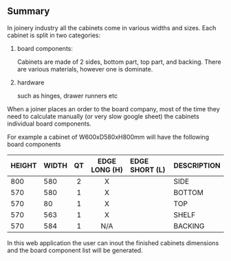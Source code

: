 ## Summary 

In joinery industry all the cabinets come in various widths and sizes. Each cabinet is split in two categories:

1. board components:

   Cabinets are made of 2 sides, bottom part, top part, and backing. There are various materials, however one is dominate.

2. hardware

   such as hinges, drawer runners etc


When a joiner places an order to the board company, most of the time they need to calculate manually (or very slow google sheet) the cabinets individual board components.

For example a cabinet of W600xD580xH800mm will have the following board components

| HEIGHT | WIDTH | QT | EDGE LONG (H) | EDGE SHORT (L) | DESCRIPTION |
|:-------|:------|:--:|:-------------:|:---------------|:------------|
| 800    | 580   | 2  |       X       |                | SIDE        |
| 570    | 580   | 1  |       X       |                | BOTTOM      | 
| 570    | 80    | 1  |       X       |                | TOP         |
| 570    | 563   | 1  |       X       |                | SHELF       |
| 570    | 584   | 1  |      N/A      |                | BACKING     |

In this web application the user can inout the finished cabinets dimensions and the board component list will be generated. 